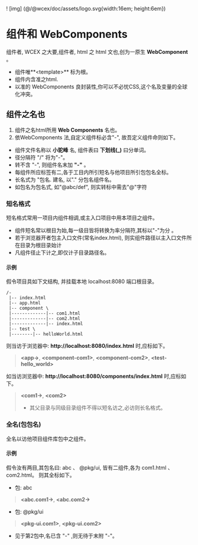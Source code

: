 <!--DESC: {icon:{name:"explore"},id:1} -->

! [img] (@/@wcex/doc/assets/logo.svg{width:16em; height:6em})

# 组件和 WebComponents

组件者, WCEX 之大要,组件者, html 之 html 文也,创为一原生 **WebComponent** 。
- 组件唯**\<template\>** 标为根。
- 组件内含准之html.
- 以准的 WebComponents 良封装性,你可以不必忧CSS,这个名及变量的全球化冲突。

## 组件之名也
1. 组件之名html所用 **Web Components** 名也。
2. 依WebComponents 法,自定义组件标必含"-", 故吾定义组件命则如下。

- 组件文件名称以 **小驼峰** 名, 组件表曰 **下划线(_)** 曰分单词。
- 径分隔符 "/" 将为"-"。
- 转不含 "-", 则组件名末加 **"-"** 。
- 每组件所应标签有二,各于工目内所引短名与他项目所引包包名全标。
- 长名式为 "包名. 建名, 以"." 分包名组件名。
- 如包名为包名式, 如"@abc/def", 则实转标中需去"@"字符

### 短名格式
短名格式常用一项目内组件相调,或主入口项目中用本项目之组件。
- 组件短名常以根目为始,每一级目皆将转换为率分隔符,其标以"-"为分 。
- 若于浏览器开者包主入口文件(常名index.html), 则实组件路径以主入口文件所在目录为根目录始计
- 凡组件径止下计之,即仅计子目录路径名。

#### 示例
假令项目具如下文结构, 并挂载本地 localhost:8080 端口根目录。
```text
/-
 |-- index.html
 |-- app.html
 |-- component \
 |-------------|-- com1.html
 |-------------|-- com2.html
 |-------------|-- index.html
 |-- test \
 |--------|-- helloWorld.html 
```

则当访于浏览器中: __http://localhost:8080/index.html__ 时,应标如下。

> **\<app-\>**, **\<component-com1\>**, **\<component-com2\>**, **\<test-hello_world\>**

如当访浏览器中: __http://localhost:8080/components/index.html__ 时,应标如下。

> **\<com1-\>**, **\<com2\>**
> - 其父目录与同级目录组件不得以短名访之,必访则长名格式。

### 全名(包包名)
全名以访他项目组件库包中之组件。

#### 示例
假令汝有两目,其包名曰: abc 、 @pkg/ui, 皆有二组件,各为 com1.html 、 com2.html。 则其全标如下。

- 包: abc
>  **\<abc.com1-\>**, **\<abc.com2-\>**

- 包: @pkg/ui
>  **\<pkg-ui.com1\>**, **\<pkg-ui.com2\>**

- 见于第2包中,名已含 "-" ,则无待于末附 "-"。


